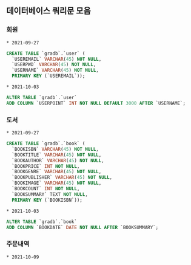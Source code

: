 ## 데이터베이스 쿼리문 모음

### 회원
	* 2021-09-27
~~~~sql
CREATE TABLE `gradb`.`user` (
  `USEREMAIL` VARCHAR(45) NOT NULL,
  `USERPWD` VARCHAR(45) NOT NULL,
  `USERNAME` VARCHAR(45) NOT NULL,
  PRIMARY KEY (`USEREMAIL`));
~~~~

	* 2021-10-03
~~~~sql
ALTER TABLE `gradb`.`user` 
ADD COLUMN `USERPOINT` INT NOT NULL DEFAULT 3000 AFTER `USERNAME`;
~~~~

### 도서
	* 2021-09-27
~~~~sql
CREATE TABLE `gradb`.`book` (
  `BOOKISBN` VARCHAR(45) NOT NULL,
  `BOOKTITLE` VARCHAR(45) NOT NULL,
  `BOOKAUTHOR` VARCHAR(45) NOT NULL,
  `BOOKPRICE` INT NOT NULL,
  `BOOKGENRE` VARCHAR(45) NOT NULL,
  `BOOKPUBLISHER` VARCHAR(45) NOT NULL,
  `BOOKIMAGE` VARCHAR(45) NOT NULL,
  `BOOKCOUNT` INT NOT NULL,
  `BOOKSUMMARY` TEXT NOT NULL,
  PRIMARY KEY (`BOOKISBN`));
~~~~

	* 2021-10-03
~~~~sql
ALTER TABLE `gradb`.`book` 
ADD COLUMN `BOOKDATE` DATE NOT NULL AFTER `BOOKSUMMARY`;
~~~~

### 주문내역
	* 2021-10-09